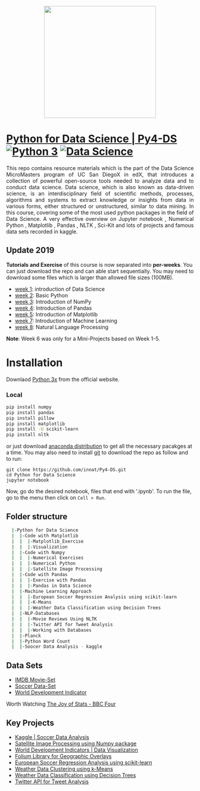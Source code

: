 <p align="center">
  <img width="300" height="300" src="https://user-images.githubusercontent.com/17668390/67600809-af503300-f794-11e9-8b2f-5ea5452d0ee5.png">
</p>


[Python for Data Science | Py4-DS](https://www.edx.org/course/python-for-data-science)
[![Python 3](https://img.shields.io/badge/python-3-brightgreen.svg)](https://www.python.org/)
[![Data Science](https://img.shields.io/badge/UCSanDiegoX-data--science-blue)](https://www.edx.org/es/course/python-for-data-science-3)
============================================

<p align="justify">
This repo contains resource materials which is the part of the Data Science MicroMasters program of UC San DiegoX in edX, that introduces a collection of powerful open-source tools needed to analyze data and to conduct data science. Data science, which is also known as data-driven science, is an interdisciplinary field of scientific methods, processes, algorithms and systems to extract knowledge or insights from data in various forms, either structured or unstructured, similar to data mining. In this course, covering some of the most used python packages in the field of Data Science. A very effective overview on Jupyter notebook , Numerical Python , Matplotlib , Pandas , NLTK , Sci-Kit and lots of projects and famous data sets recorded in kaggle.

## Update 2019
**Tutorials and Exercise** of this course is now separated into **per-weeks**. You can just download the repo and can able start sequentially. You may need to download some files which is larger than allowed file sizes (100MB).

- [week 1](https://nbviewer.jupyter.org/github/innat/Py4-DS/tree/gh-pages/Week%201/): introduction of Data Science 
- [week 2](https://nbviewer.jupyter.org/github/innat/Py4-DS/tree/gh-pages/Week%202/): Basic Python
- [week 3](https://nbviewer.jupyter.org/github/innat/Py4-DS/tree/gh-pages/Week%203/): Introduction of NumPy
- [week 4](https://nbviewer.jupyter.org/github/innat/Py4-DS/tree/gh-pages/Week%204/): Introduction of Pandas
- [week 5](https://nbviewer.jupyter.org/github/innat/Py4-DS/tree/gh-pages/Week%205/): Introduction of Matplotlib
- [week 7](https://nbviewer.jupyter.org/github/innat/Py4-DS/tree/gh-pages/Week%207/): Introduction of Machine Learning
- [week 8](https://nbviewer.jupyter.org/github/innat/Py4-DS/tree/gh-pages/Week%208/): Natural Language Processing 

**Note**: Week 6 was only for a Mini-Projects based on Week 1-5.

# Installation
Downlaod [Python 3x](https://www.python.org/) from the official website.

### Local
``` bash
pip install numpy
pip install pandas
pip install pillow
pip install matplotlib
pip install -U scikit-learn
pip install nltk
```
or just download [anaconda distribution](https://www.anaconda.com/download/) to get all the necessary pacakges at a time. You may also need to install [git](https://git-scm.com/) to download the repo as follow and to run:

```
git clone https://github.com/innat/Py4-DS.git
cd Python for Data Science
jupyter notebook
```
Now, go do the desired notebook, files that end with '.ipynb'. To run the file, go to the menu then click on `Cell > Run`. 

## Folder structure

``` bash
  |-Python for Data Science                               
  |  |-Code with Matplotlib                           
  |  |  |-Matplotlib_Exercise                       
  |  |  |-Visualization								
  |  |-Code with Numpy                          
  |  |  |-Numerical Exercises                        
  |  |  |-Numerical Python
  |  |  |-Satellite Image Processing
  |  |-Code with Pandas  
  |  |  |-Exercise with Pandas
  |  |  |-Pandas in Data Science
  |  |-Machine Learning Approach    
  |  |  |-European Soccer Regression Analysis using scikit-learn
  |  |  |-K-Means
  |  |  |-Weather Data Classification using Decision Trees
  |  |-NLP-Databases   
  |  |  |-Movie Reviews Using NLTK
  |  |  |-Twitter API for Tweet Analysis
  |  |  |-Working with Databases
  |  |-Planck                           
  |  |-Python Word Count                          
  |  |-Soocer Data Analysis - kaggle                         
```

## Data Sets
* [IMDB Movie-Set](https://grouplens.org/datasets/movielens/)
* [Soccer Data-Set](https://www.kaggle.com/hugomathien/soccer)
* [World Development Indicator](https://www.kaggle.com/worldbank/world-development-indicators)

Worth Watching [The Joy of Stats - BBC Four](https://www.youtube.com/watch?v=jbkSRLYSojo)

## Key Projects
* [Kaggle | Soccer Data Analysis](https://github.com/innat-2k14/Data-Science-In-Python/tree/gh-pages/Python%20for%20Data%20Science/Soocer%20Data%20Analysis%20%20-%20kaggle)
* [Satellite Image Processing using Numpy package](https://github.com/innat-2k14/Data-Science-In-Python/tree/gh-pages/Python%20for%20Data%20Science/Code%20with%20Numpy/Satellite%20Image%20Processing)
* [World Development Indicators | Data Visualization](https://github.com/innat-2k14/Data-Science-In-Python/tree/gh-pages/Python%20for%20Data%20Science/Code%20with%20Matplotlib/Visualization/World%20Development%20Indicators)
* [Folium Library for Geographic Overlays](https://github.com/innat-2k14/Data-Science-In-Python/tree/gh-pages/Python%20for%20Data%20Science/Code%20with%20Matplotlib/Visualization/Using%20Folium%20Library%20for%20Geographic%20Overlays)
* [European Soccer Regression Analysis using scikit-learn](https://github.com/innat-2k14/Data-Science-In-Python/tree/gh-pages/Python%20for%20Data%20Science/Machine%20Learning%20Approach/European%20Soccer%20Regression%20Analysis%20using%20scikit-learn)
* [Weather Data Clustering using k-Means](https://github.com/innat-2k14/Data-Science-In-Python/tree/gh-pages/Python%20for%20Data%20Science/Machine%20Learning%20Approach/K-Means)
* [Weather Data Classification using Decision Trees](https://github.com/innat-2k14/Data-Science-In-Python/tree/gh-pages/Python%20for%20Data%20Science/Machine%20Learning%20Approach/Weather%20Data%20Classification%20using%20Decision%20Trees)
* [Twitter API for Tweet Analysis](https://github.com/innat-2k14/Data-Science-In-Python/tree/gh-pages/Python%20for%20Data%20Science/NLP-Databases/Using%20the%20Twitter%20API%20for%20Tweet%20Analysis)

